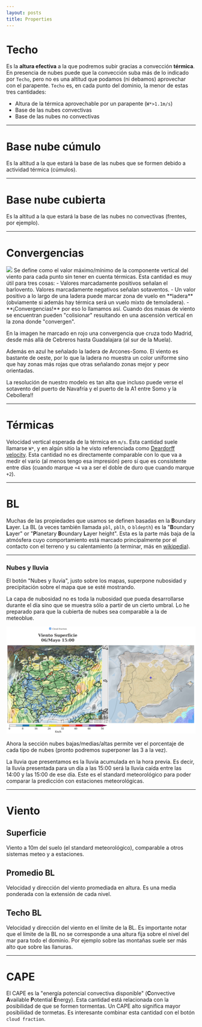 ```yaml
---
layout: posts
title: Properties
---
```


# Techo
Es la **altura efectiva** a la que podremos subir gracias a convección **térmica**.
En presencia de nubes puede que la convección suba más de lo indicado por `Techo`, pero no es una altitud que podamos (ni debamos) aprovechar con el parapente.
`Techo` es, en cada punto del dominio, la menor de estas tres cantidades:
* Altura de la térmica aprovechable por un parapente (`W*>1.1m/s`)
* Base de las nubes convectivas
* Base de las nubes no convectivas  


---


<!-- picture missing -->
# Base nube cúmulo
Es la altitud a la que estará la base de las nubes que se formen debido a actividad térmica (cúmulos).


---


# Base nube cubierta
Es la altitud a la que estará la base de las nubes no convectivas (frentes, por ejemplo).


---


# Convergencias
<img class='post__img' src='/assets/images/convergencia.png'/>
Se define como el valor máximo/mínimo de la componente vertical del viento para cada punto sin tener en cuenta térmicas.
Esta cantidad es muy útil para tres cosas:
- Valores marcadamente positivos señalan el barlovento. Valores marcadamente negativos señalan sotaventos.
- Un valor positivo a lo largo de una ladera puede marcar zona de vuelo en **ladera** (obviamente si además hay térmica será un vuelo mixto de temoladera).
- **¡Convergencias!** por eso lo llamamos así. Cuando dos masas de viento se encuentran pueden "colisionar" resultando en una ascensión vertical en la zona donde "convergen".
<!-- picture missing -->

En la imagen he marcado en rojo una convergencia que cruza todo Madrid, desde más allá de Cebreros hasta Guadalajara (al sur de la Muela).

Además en azul he señalado la ladera de Arcones-Somo. El viento es bastante de oeste, por lo que la ladera no muestra un color uniforme sino que hay zonas más rojas que otras señalando zonas mejor y peor orientadas.


La resolución de nuestro modelo es tan alta que incluso puede verse el sotavento del puerto de Navafría y el puerto de la A1 entre Somo y la Cebollera!!

---


# Térmicas
Velocidad vertical esperada de la térmica en `m/s`. Esta cantidad suele llamarse `W*`, y en algún sitio la he visto referenciada como [Deardorff velocity](https://glossary.ametsoc.org/wiki/Deardorff_velocity).
Esta cantidad no es directamente comparable con lo que va a medir el vario (al menos tengo esa impresión) pero sí que es consistente entre días (cuando marque `+4` va a ser el doble de duro que cuando marque `+2`).


---


# BL
Muchas de las propiedades que usamos se definen basadas en la **B**oundary **L**ayer. La BL (a veces también llamada `pbl`, `pblh`, o `bldepth`) es la "**B**oundary **L**ayer" or "**P**lanetary **B**oundary **L**ayer height". Esta es la parte más baja de la atmósfera cuyo comportamiento está marcado principalmente por el contacto con el terreno y su calentamiento (a terminar, más en [wikipedia](https://en.wikipedia.org/wiki/Planetary_boundary_layer)).

---

### Nubes y lluvia

El botón "Nubes y lluvia", justo sobre los mapas, superpone nubosidad y precipitación sobre el mapa que se esté mostrando.

La capa de nubosidad no es toda la nubosidad que pueda desarrollarse durante el día sino que se muestra sólo a partir de un cierto umbral. Lo he preparado para que la cubierta de nubes sea comparable a la de meteoblue.

<img class="post__img" id="clouds_doc" src="/assets/images/clouds.png"/>

Ahora la sección nubes bajas/medias/altas permite ver el porcentaje de cada tipo de nubes (pronto podremos superponer las 3 a la vez).

La lluvia que presentamos es la lluvia acumulada en la hora previa. Es decir, la lluvia presentada para un día a las 15:00 será la lluvia caída entre las 14:00 y las 15:00 de ese día. Este es el standard meteorológico para poder comparar la predicción con estaciones meteorológicas.

---

# Viento
## Superficie
Viento a 10m del suelo (el standard meteorológico), comparable a otros sistemas meteo y a estaciones.

## Promedio BL
Velocidad y dirección del viento promediada en altura. Es una media ponderada con la extensión de cada nivel.

## Techo BL
Velocidad y dirección del viento en el límite de la BL. Es importante notar que el límite de la BL no se corresponde a una altura fija sobre el nivel del mar para todo el dominio. Por ejemplo sobre las montañas suele ser más alto que sobre las llanuras.

---

# CAPE
El CAPE es la "energía potencial convectiva disponible" (**C**onvective **A**vailable **P**otential **E**nergy). Esta cantidad está relacionada con la posibilidad de que se formen tormentas. Un CAPE alto significa mayor posibilidad de tormetas. Es interesante combinar esta cantidad con el botón `cloud fraction`.
